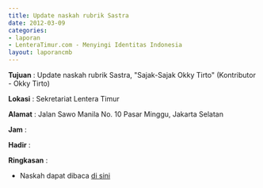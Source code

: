 ```yaml
---
title: Update naskah rubrik Sastra
date: 2012-03-09
categories:
- laporan
- LenteraTimur.com - Menyingi Identitas Indonesia
layout: laporancmb
---
```



**Tujuan** : Update naskah rubrik Sastra, "Sajak-Sajak Okky Tirto" (Kontributor - Okky Tirto)

**Lokasi** : Sekretariat Lentera Timur

**Alamat** : Jalan Sawo Manila No. 10 Pasar Minggu, Jakarta Selatan

**Jam** : 

**Hadir** : 

**Ringkasan** : 
* Naskah dapat dibaca [di sini](http://www.lenteratimur.com/2012/03/sajak-sajak-okky-tirto/)
